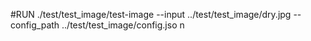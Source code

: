 #RUN
./test/test_image/test-image --input ../test/test_image/dry.jpg --config_path ../test/test_image/config.jso
n